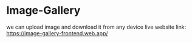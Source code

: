# Image-Gallery
we can upload image and download it from any device
live website link:
https://image-gallery-frontend.web.app/
